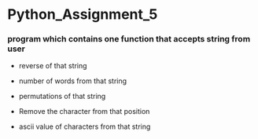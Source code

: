 # Python_Assignment_5
### program which contains one function that accepts string from user

  - reverse of that string

  - number of words from that string
  
  - permutations of that string
  
  - Remove the character from that position
  
  - ascii value of characters from that string
